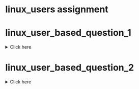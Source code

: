 # linux_users assignment 

# linux_user_based_question_1

<details><summary>Click here</summary>
<p>

```bash
  1. Create an user named  test007 with following details 
  2. set password for test000 user as LinuxLife 
  3. for this user set alias of date command by the name of  mytime 
  4. Alias must be permanent 
  5. login from this user and run any two commands and store output in the output.txt under Desktop folder 
  6. check userID for this user and change it to 3009 
```

</p>
</details>

# linux_user_based_question_2

<details><summary>Click here</summary>
<p>

```bash
  1. Create an user named  student with following details 
  2. set password for student user as LinuxLife 
  3. for this user set alias of cal command by the name of  mycal
  4. Alias must be permanent 
  5. change home directory of this user to /tmp/student 
  6. change shell for this user to /bin/sh 
  7. restart your system and check everything is permanent for this user
```

</p>
</details>
